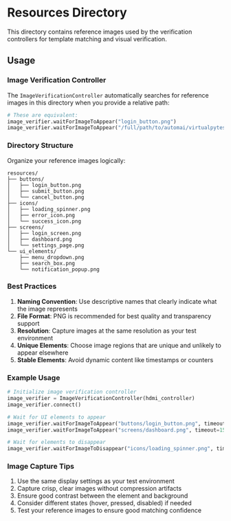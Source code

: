 # Resources Directory

This directory contains reference images used by the verification controllers for template matching and visual verification.

## Usage

### Image Verification Controller

The `ImageVerificationController` automatically searches for reference images in this directory when you provide a relative path:

```python
# These are equivalent:
image_verifier.waitForImageToAppear("login_button.png")
image_verifier.waitForImageToAppear("/full/path/to/automai/virtualpytest/src/resources/login_button.png")
```

### Directory Structure

Organize your reference images logically:

```
resources/
├── buttons/
│   ├── login_button.png
│   ├── submit_button.png
│   └── cancel_button.png
├── icons/
│   ├── loading_spinner.png
│   ├── error_icon.png
│   └── success_icon.png
├── screens/
│   ├── login_screen.png
│   ├── dashboard.png
│   └── settings_page.png
└── ui_elements/
    ├── menu_dropdown.png
    ├── search_box.png
    └── notification_popup.png
```

### Best Practices

1. **Naming Convention**: Use descriptive names that clearly indicate what the image represents
2. **File Format**: PNG is recommended for best quality and transparency support
3. **Resolution**: Capture images at the same resolution as your test environment
4. **Unique Elements**: Choose image regions that are unique and unlikely to appear elsewhere
5. **Stable Elements**: Avoid dynamic content like timestamps or counters

### Example Usage

```python
# Initialize image verification controller
image_verifier = ImageVerificationController(hdmi_controller)
image_verifier.connect()

# Wait for UI elements to appear
image_verifier.waitForImageToAppear("buttons/login_button.png", timeout=10.0, confidence=0.8)
image_verifier.waitForImageToAppear("screens/dashboard.png", timeout=15.0, confidence=0.9)

# Wait for elements to disappear
image_verifier.waitForImageToDisappear("icons/loading_spinner.png", timeout=30.0)
```

### Image Capture Tips

1. Use the same display settings as your test environment
2. Capture crisp, clear images without compression artifacts
3. Ensure good contrast between the element and background
4. Consider different states (hover, pressed, disabled) if needed
5. Test your reference images to ensure good matching confidence 